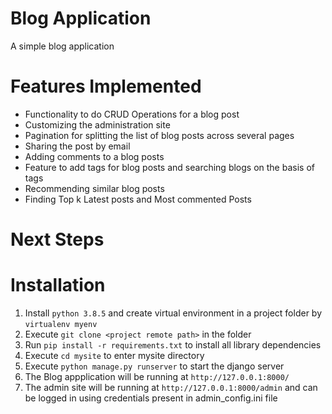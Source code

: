 # Blog Application

A simple blog application  

# Features Implemented   
* Functionality to do CRUD Operations for a blog post  
* Customizing the administration site  
* Pagination for splitting the list of blog posts across several pages  
* Sharing the post by email  
* Adding comments to a blog posts  
* Feature to add tags for blog posts and searching blogs on the basis of tags  
* Recommending similar blog posts  
* Finding Top k Latest posts and Most commented Posts  


# Next Steps

# Installation

1. Install `python 3.8.5` and create virtual environment in a project folder by `virtualenv myenv`  
2. Execute `git clone <project remote path>` in the folder    
3. Run `pip install -r requirements.txt` to install all library dependencies  
4. Execute `cd mysite` to enter mysite directory  
5. Execute `python manage.py runserver` to start the django server  
6. The Blog appplication will be running at `http://127.0.0.1:8000/`  
7. The admin site will be running at `http://127.0.0.1:8000/admin` and can be logged in using credentials present in admin_config.ini file
